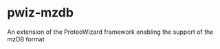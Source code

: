 pwiz-mzdb
=========

An extension of the ProteoWizard framework enabling the support of the mzDB format
